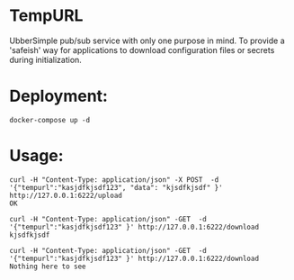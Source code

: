 TempURL
=========

UbberSimple pub/sub service with only one purpose in mind.
To provide a 'safeish' way for applications to download configuration files or secrets during initialization.

Deployment:
============

    docker-compose up -d


Usage:
=========

    curl -H "Content-Type: application/json" -X POST  -d '{"tempurl":"kasjdfkjsdf123", "data": "kjsdfkjsdf" }' http://127.0.0.1:6222/upload
    OK

    curl -H "Content-Type: application/json" -GET  -d '{"tempurl":"kasjdfkjsdf123" }' http://127.0.0.1:6222/download
    kjsdfkjsdf

    curl -H "Content-Type: application/json" -GET  -d '{"tempurl":"kasjdfkjsdf123" }' http://127.0.0.1:6222/download
    Nothing here to see

